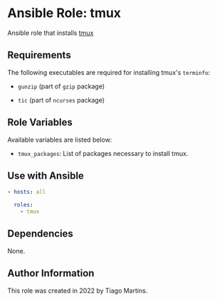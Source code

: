 # Ansible Role: tmux

Ansible role that installs [tmux](https://github.com/tmux/tmux)

## Requirements

The following executables are required for installing tmux's `terminfo`:

- `gunzip` (part of `gzip` package)

- `tic` (part of `ncurses` package)

## Role Variables

Available variables are listed below:

- `tmux_packages`: List of packages necessary to install tmux.

## Use with Ansible

```yaml
- hosts: all

  roles:
    - tmux
```

## Dependencies

None.

## Author Information

This role was created in 2022 by Tiago Martins.
